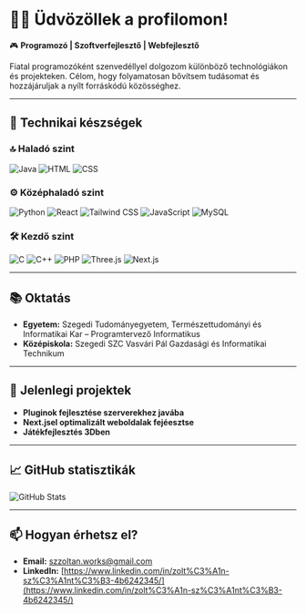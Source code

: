 # 👨‍💻 Üdvözöllek a profilomon!

🎮 **Programozó | Szoftverfejlesztő | Webfejlesztő**

Fiatal programozóként szenvedéllyel dolgozom különböző technológiákon és projekteken. Célom, hogy folyamatosan bővítsem tudásomat és hozzájáruljak a nyílt forráskódú közösséghez.

---

## 🧰 Technikai készségek

### 🔝 Haladó szint

![Java](https://skillicons.dev/icons?i=java) ![HTML](https://skillicons.dev/icons?i=html) ![CSS](https://skillicons.dev/icons?i=css)

### ⚙️ Középhaladó szint

![Python](https://skillicons.dev/icons?i=python) ![React](https://skillicons.dev/icons?i=react) ![Tailwind CSS](https://skillicons.dev/icons?i=tailwind) ![JavaScript](https://skillicons.dev/icons?i=javascript) ![MySQL](https://skillicons.dev/icons?i=mysql)

### 🛠️ Kezdő szint

![C](https://skillicons.dev/icons?i=c) ![C++](https://skillicons.dev/icons?i=cpp) ![PHP](https://skillicons.dev/icons?i=php) ![Three.js](https://skillicons.dev/icons?i=threejs) ![Next.js](https://skillicons.dev/icons?i=nextjs)

---

## 📚 Oktatás

- **Egyetem:** Szegedi Tudományegyetem, Természettudományi és Informatikai Kar – Programtervező Informatikus
- **Középiskola:** Szegedi SZC Vasvári Pál Gazdasági és Informatikai Technikum

---

## 🌱 Jelenlegi projektek

- **Pluginok fejlesztése szerverekhez javába**
- **Next.jsel optimalizált weboldalak fejéesztse**
- **Játékfejlesztés 3Dben**

---

## 📈 GitHub statisztikák

![GitHub Stats](https://github-readme-stats.vercel.app/api?username=zoli5Hu&show_icons=true&hide_title=true&count_private=true&hide=prs&theme=radical)

---

## 📫 Hogyan érhetsz el?

- **Email:** [szzoltan.works@gmail.com](mailto:szzoltan.works@gmail.com)
- **LinkedIn:** [https://www.linkedin.com/in/zolt%C3%A1n-sz%C3%A1nt%C3%B3-4b6242345/](https://www.linkedin.com/in/zolt%C3%A1n-sz%C3%A1nt%C3%B3-4b6242345/)


